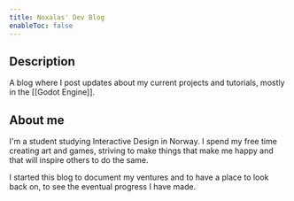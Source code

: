 ```yaml
---
title: Noxalas' Dev Blog
enableToc: false
---
```

## Description
A blog where I post updates about my current projects and tutorials, mostly in the [[Godot Engine]].

## About me
I'm a student studying Interactive Design in Norway. I spend my free time creating art and games, striving to make things that make me happy and that will inspire others to do the same.

I started this blog to document my ventures and to have a place to look back on, to see the eventual progress I have made.
